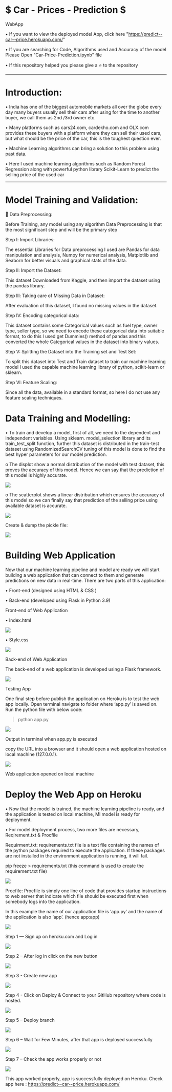 # $ Car - Prices - Prediction $

WebApp

•	If you want to view the deployed model App, click here "https://predict--car--price.herokuapp.com/" 

•	If you are searching for Code, Algorithms used and Accuracy of the model Please Open "Car-Price-Prediction.ipynb" file

•	If this repository helped you please give a ⭐ to the repository 

-------------------------------------------------------------------------------------------------------------
# Introduction:

•	India has one of the biggest automobile markets all over the globe every day many buyers usually sell their cars after using for the time to another
buyer, we call them as 2nd /3rd owner etc. 

•	Many platforms such as cars24.com, cardekho.com and OLX.com provides these buyers with a platform where they can sell their used cars, but what should be
the price of the car, this is the toughest question ever. 

•	Machine Learning algorithms can bring a solution to this problem using past data.

•	Here I used machine learning algorithms such as Random Forest Regression along with powerful python library Scikit-Learn to predict the selling price of
the used car 

-------------------------------------------------------------------------------------------------------------
# 	Model Training and Validation:

 	Data Preprocessing:

Before Training, any model using any algorithm Data Preprocessing is that the most significant step and will be the primary step

Step l: Import Libraries: 

The essential Libraries for Data preprocessing I used are Pandas for data manipulation and analysis, Numpy for numerical analysis, Matplotlib and Seaborn
for better visuals and graphical stats of the data. 

Step ll: Import the Dataset: 

This dataset Downloaded from Kaggle, and then import the dataset using the pandas library. 

Step lll: Taking care of Missing Data in Dataset: 

After evaluation of this dataset, I found no missing values in the dataset. 

Step lV: Encoding categorical data: 

This dataset contains some Categorical values such as fuel type, owner type, seller type, so we need to encode these categorical data into suitable format,
to do this I used get Dummies() method of pandas and this converted the whole Categorical values in the dataset into binary values. 

Step V: Splitting the Dataset into the Training set and Test Set: 

To split this dataset into Test and Train dataset to train our machine learning model I used the capable machine learning library of python, scikit-learn 
or sklearn. 

Step Vl: Feature Scaling: 

Since all the data, available in a standard format, so here I do not use any feature scaling techniques.

# Data Training and Modelling:

•	To train and develop a model, first of all, we need to the dependent and independent variables. Using sklearn. model_selection library and its
train_test_split function, further this dataset is distributed in the train-test dataset using RandomizedSearchCV tuning of this model is done to find the
best hyper parameters for our model prediction.

o	The displot show a normal distribution of the model with test dataset, this proves the accuracy of this model. Hence we can say that the prediction of
this model is highly accurate.

![](images/displt.png)

o	The scatterplot shows a linear distribution which ensures the accuracy of this model so we can finally say that prediction of the selling price using
available dataset is accurate.

![](images/prediction.png)

Create & dump the pickle file:

![](images/pickle.jpg)

#	Building Web Application 

Now that our machine learning pipeline and model are ready we will start building a web application that can connect to them and generate predictions on
new data in real-time. There are two parts of this application:

•	Front-end (designed using HTML & CSS )

•	Back-end (developed using Flask in Python 3.9)

Front-end of Web Application

•	Index.html 

![](images/index.jpg.png)

•	Style.css 

![](images/css.png)

Back-end of Web Application 

The back-end of a web application is developed using a Flask framework. 

![](images/flask%20app.png)

Testing App

One final step before publish the application on Heroku is to test the web app locally. Open terminal navigate to folder where ‘app.py’ is saved on. Run
the python file with below code:

>python app.py

![](images/terminal.png)

Output in terminal when app.py is executed

copy the URL into a browser and it should open a web application hosted on local machine (127.0.0.1).

![](images/Localhost.png)

Web application opened on local machine

#	Deploy the Web App on Heroku 

•	Now that the model is trained, the machine learning pipeline is ready, and the application is tested on local machine, Ml model is ready for deployment.

•	For model deployment process, two more files are necessary, Reqirement.txt & Procfile

Requirment.txt: requirements.txt file is a text file containing the names of the python packages required to execute the application. If these packages are
not installed in the environment application is running, it will fail.

pip freeze > requirements.txt (this command is used to create the requirement.txt file)

![](images/requirement.png)

Procfile: Procfile is simply one line of code that provides startup instructions to web server that indicate which file should be executed first when somebody logs into the application. 

In this example the name of our application file is ‘app.py’ and the name of the application is also ‘app’. (hence app:app)

![](images/proc.png)  

Step 1 — Sign up on heroku.com and Log in

![](images/login.png)

Step 2 – After log in click on the new button

![](images/newapp.png)

Step 3 - Create new app

![](images/create_app.png)

Step 4 - Click on Deploy & Connect to your GitHub repository where code is hosted.

![](images/Conect.png)

Step 5 – Deploy branch

![](images/Deploy_branch.png)

Step 6 – Wait for Few Minutes, after that app is deployed successfully

![](images/View_app.png)

Step 7 – Check the app works properly or not

![](images/heroku_app.png)

This app worked properly, app is successfully deployed on Heroku.
Check app here : https://predict--car--price.herokuapp.com/

